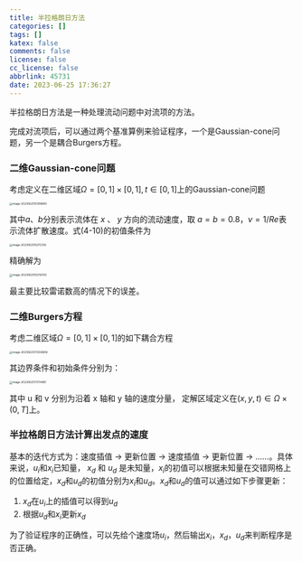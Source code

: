 ```yaml
---
title: 半拉格朗日方法
categories: []
tags: []
katex: false
comments: false
license: false
cc_license: false
abbrlink: 45731
date: 2023-06-25 17:36:27
---
```


半拉格朗日方法是一种处理流动问题中对流项的方法。

<!--more-->





完成对流项后，可以通过两个基准算例来验证程序，一个是Gaussian-cone问题，另一个是耦合Burgers方程。
### 二维Gaussian-cone问题
考虑定义在二维区域$\Omega=[0,1]\times[0,1],t\in[0,1]$上的Gaussian-cone问题

<img src="https://githubimages.pengfeima.cn/images/202306251519106.png" alt="image-20230625151918890" style="zoom:33%;" />



其中$a$、$b$分别表示流体在 $x$ 、 $y$ 方向的流动速度，取 $a=b=0.8$，$\nu=1/Re$表示流体扩散速度。式(4-10)的初值条件为

<img src="https://githubimages.pengfeima.cn/images/202306251521183.png" alt="image-20230625152112136" style="zoom:33%;" />

精确解为

<img src="https://githubimages.pengfeima.cn/images/202306251521137.png" alt="image-20230625152156103" style="zoom:33%;" />

最主要比较雷诺数高的情况下的误差。



### 二维Burgers方程

考虑二维区域$\Omega=[0,1]\times[0,1]$的如下耦合方程

<img src="https://githubimages.pengfeima.cn/images/202306251730962.png" alt="image-20230625173038859" style="zoom:33%;" />

其边界条件和初始条件分别为：

<img src="https://githubimages.pengfeima.cn/images/202306251731018.png" alt="image-20230625173114981" style="zoom:33%;" />

其中 u 和 v 分别为沿着 x 轴和 y 轴的速度分量， 定解区域定义在$(x,y,t)\in \Omega\times(0,T]$上。

### 半拉格朗日方法计算出发点的速度

基本的迭代方式为：速度插值 $\rightarrow$ 更新位置 $\rightarrow$ 速度插值 $\rightarrow$ 更新位置 $\rightarrow$ ......。具体来说，$u_i$和$x_i$已知量， $x_d$ 和 $u_d$ 是未知量，$x_i$的初值可以根据未知量在交错网格上的位置给定，$x_d$和$u_d$的初值分别为$x_i$和$u_d$。$x_d$和$u_d$的值可以通过如下步骤更新：

1. $x_d$在$u_i$上的插值可以得到$u_d$
2. 根据$u_d$和$x_i$更新$x_d$

 为了验证程序的正确性，可以先给个速度场$u_i$，然后输出$x_i$，$x_d$，$u_d$来判断程序是否正确。







